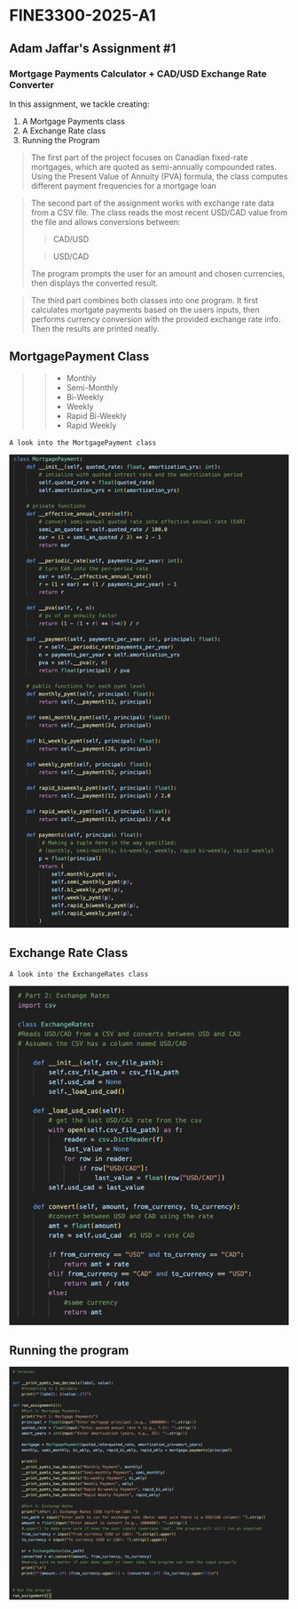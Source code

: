 # FINE3300-2025-A1
## Adam Jaffar's Assignment #1
### Mortgage Payments Calculator + CAD/USD Exchange Rate Converter

In this assignment, we tackle creating:

1.  A Mortgage Payments class
2. A Exchange Rate class
3. Running the Program 
 
    
>The first part of the project focuses on Canadian fixed-rate mortgages, which are quoted as semi-annually compounded rates. Using the Present Value of Annuity (PVA) formula, the class computes different payment frequencies for a mortgage loan

>The second part of the assignment works with exchange rate data from a CSV file. The class reads the most recent USD/CAD value from the file and allows conversions between:
>>	CAD/USD
>
>>USD/CAD
>
>The program prompts the user for an amount and chosen currencies, then displays the converted result.

> The third part combines both classes into one program. It first calculates mortgate payments based on the users inputs, then performs currency conversion with the provided exchange rate info. Then the results are printed neatly.
## MortgagePayment Class
>>- Monthly
>>- Semi-Monthly
>>- Bi-Weekly
>>- Weekly
>>- Rapid Bi-Weekly
>>- Rapid Weekly

    A look into the MortgagePayment class
![alt text](image-1.png)

## Exchange Rate Class
    A look into the ExchangeRates class
![alt text](image-2.png)


## Running the program
![alt text](image-3.png)  

